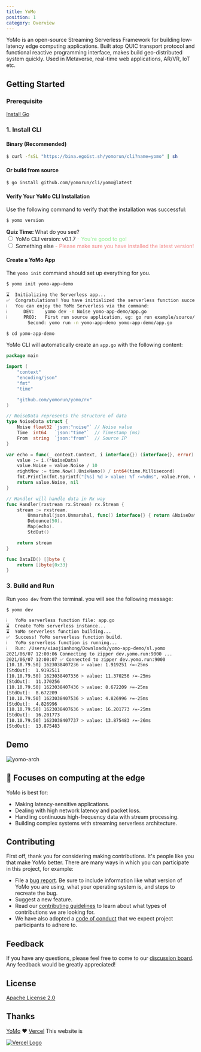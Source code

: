 ```yaml
---
title: YoMo
position: 1
category: Overview
---
```


YoMo is an open-source Streaming Serverless Framework for building low-latency edge computing applications. Built atop QUIC transport protocol and functional reactive programming interface, makes build geo-distributed system quickly. Used in Metaverse, real-time web applications, AR/VR, IoT etc.

## Getting Started

### Prerequisite

[Install Go](https://golang.org/doc/install)

### 1. Install CLI

#### Binary (Recommended)

```bash
$ curl -fsSL "https://bina.egoist.sh/yomorun/cli?name=yomo" | sh
```

#### Or build from source

```bash
$ go install github.com/yomorun/cli/yomo@latest
```

#### Verify Your YoMo CLI Installation

Use the following command to verify that the installation was successful:

```bash
$ yomo version
```

<div>
	<span><span style="font-weight:bold;">Quiz Time: </span>What do you see?</span>
	<br>
    <input type="radio" name="x">
	<label>YoMo CLI version: v0.1.7</label>
	<span style="color:lightgreen;"> - You're good to go!</span>
	<br>
	<input type="radio" name="x">
	<label>Something else</label>
	<span style="color:lightcoral;"> - Please make sure you have installed the latest version!</span>
	<br>
	<input type="radio" name="x" checked style="display:none;"></input>
</div>

#### Create a YoMo App

The `yomo init` command should set up everything for you.

```bash
$ yomo init yomo-app-demo

⌛  Initializing the Serverless app...
✅  Congratulations! You have initialized the serverless function successfully.
ℹ️   You can enjoy the YoMo Serverless via the command: 
ℹ️   	DEV: 	yomo dev -n Noise yomo-app-demo/app.go
ℹ️   	PROD: 	First run source application, eg: go run example/source/main.go
		Second: yomo run -n yomo-app-demo yomo-app-demo/app.go

$ cd yomo-app-demo
```

YoMo CLI will automatically create an `app.go` with the following content:

```go
package main

import (
	"context"
	"encoding/json"
	"fmt"
	"time"

	"github.com/yomorun/yomo/rx"
)

// NoiseData represents the structure of data
type NoiseData struct {
	Noise float32 `json:"noise"` // Noise value
	Time  int64   `json:"time"`  // Timestamp (ms)
	From  string  `json:"from"`  // Source IP
}

var echo = func(_ context.Context, i interface{}) (interface{}, error) {
	value := i.(*NoiseData)
	value.Noise = value.Noise / 10
	rightNow := time.Now().UnixNano() / int64(time.Millisecond)
	fmt.Println(fmt.Sprintf("[%s] %d > value: %f ⚡️=%dms", value.From, value.Time, value.Noise, rightNow-value.Time))
	return value.Noise, nil
}

// Handler will handle data in Rx way
func Handler(rxstream rx.Stream) rx.Stream {
	stream := rxstream.
		Unmarshal(json.Unmarshal, func() interface{} { return &NoiseData{} }).
		Debounce(50).
		Map(echo).
		StdOut()

	return stream
}

func DataID() []byte {
	return []byte{0x33}
}
```

### 3. Build and Run

Run `yomo dev` from the terminal. you will see the following message:

```sh
$ yomo dev

ℹ️   YoMo serverless function file: app.go
⌛  Create YoMo serverless instance...
⌛  YoMo serverless function building...
✅  Success! YoMo serverless function build.
ℹ️   YoMo serverless function is running...
ℹ️   Run: /Users/xiaojianhong/Downloads/yomo-app-demo/sl.yomo
2021/06/07 12:00:06 Connecting to zipper dev.yomo.run:9000 ...
2021/06/07 12:00:07 ✅ Connected to zipper dev.yomo.run:9000
[10.10.79.50] 1623038407236 > value: 1.919251 ⚡️=-25ms
[StdOut]:  1.9192511
[10.10.79.50] 1623038407336 > value: 11.370256 ⚡️=-25ms
[StdOut]:  11.370256
[10.10.79.50] 1623038407436 > value: 8.672209 ⚡️=-25ms
[StdOut]:  8.672209
[10.10.79.50] 1623038407536 > value: 4.826996 ⚡️=-25ms
[StdOut]:  4.826996
[10.10.79.50] 1623038407636 > value: 16.201773 ⚡️=-25ms
[StdOut]:  16.201773
[10.10.79.50] 1623038407737 > value: 13.875483 ⚡️=-26ms
[StdOut]:  13.875483

```

## Demo

![yomo-arch](/yomo-arch-v0.7.png)

## 🎯 Focuses on computing at the edge

YoMo is best for:

- Making latency-sensitive applications.
- Dealing with high network latency and packet loss.
- Handling continuous high-frequency data with stream processing.
- Building complex systems with streaming serverless architecture.

## Contributing

First off, thank you for considering making contributions. It's people like you that make YoMo better. There are many ways in which you can participate in this project, for example:

- File a [bug report](https://github.com/yomorun/yomo/issues/new?assignees=&labels=bug&template=bug_report.md&title=%5BBUG%5D). Be sure to include information like what version of YoMo you are using, what your operating system is, and steps to recreate the bug.
- Suggest a new feature.
- Read our [contributing guidelines](https://github.com/yomorun/yomo/blob/master/CONTRIBUTING.md) to learn about what types of contributions we are looking for.
- We have also adopted a [code of conduct](https://github.com/yomorun/yomo/blob/master/CODE_OF_CONDUCT.md) that we expect project participants to adhere to.

## Feedback

If you have any questions, please feel free to come to our [discussion board](https://github.com/yomorun/yomo/discussions). Any feedback would be greatly appreciated!

## License

[Apache License 2.0](http://www.apache.org/licenses/LICENSE-2.0.html)

## Thanks

[YoMo](https://github.com/yomorun/yomo) ❤️ [Vercel](https://vercel.com/?utm_source=yomorun&utm_campaign=oss) This website is

[![Vercel Logo](https://docs.yomo.run/vercel.svg)](https://vercel.com/?utm_source=yomorun&utm_campaign=oss)
